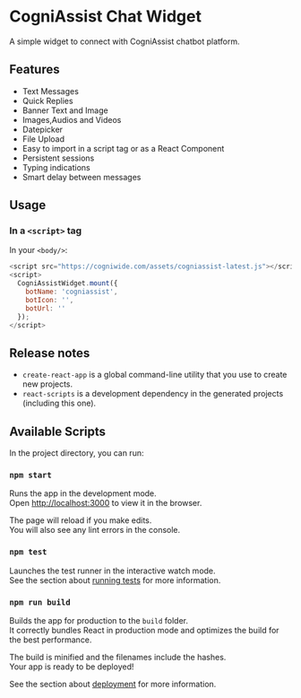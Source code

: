 # CogniAssist Chat Widget

A simple widget to connect with CogniAssist chatbot platform.

## Features

- Text Messages
- Quick Replies
- Banner Text and Image
- Images,Audios and Videos
- Datepicker
- File Upload
- Easy to import in a script tag or as a React Component
- Persistent sessions
- Typing indications
- Smart delay between messages

## Usage

### In a `<script>` tag

In your `<body/>`:
```javascript
<script src="https://cogniwide.com/assets/cogniassist-latest.js"></script>
<script>
  CogniAssistWidget.mount({
    botName: 'cogniassist',
    botIcon: '',
    botUrl: ''
  });
</script>
```

## Release notes

* `create-react-app` is a global command-line utility that you use to create new projects.
* `react-scripts` is a development dependency in the generated projects (including this one).


## Available Scripts

In the project directory, you can run:

### `npm start`

Runs the app in the development mode.<br>
Open [http://localhost:3000](http://localhost:3000) to view it in the browser.

The page will reload if you make edits.<br>
You will also see any lint errors in the console.

### `npm test`

Launches the test runner in the interactive watch mode.<br>
See the section about [running tests](#running-tests) for more information.

### `npm run build`

Builds the app for production to the `build` folder.<br>
It correctly bundles React in production mode and optimizes the build for the best performance.

The build is minified and the filenames include the hashes.<br>
Your app is ready to be deployed!

See the section about [deployment](#deployment) for more information.